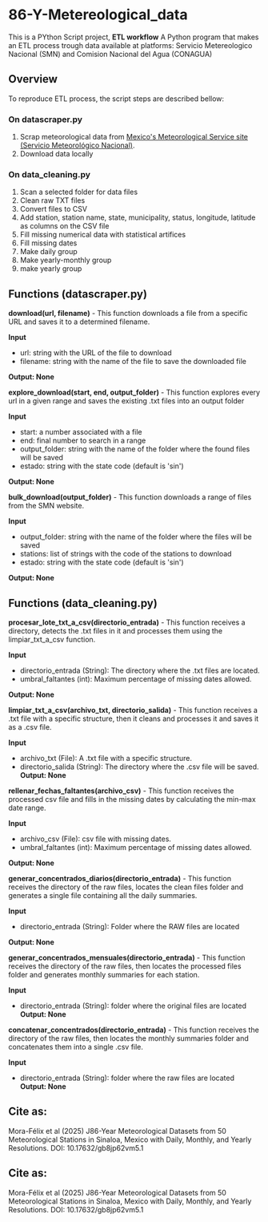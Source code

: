 # 86-Y-Metereological_data
This is a PYthon Script project,  **ETL workflow** 
A Python program that makes an ETL process trough data available at platforms: Servicio Metereologico Nacional (SMN) and Comision Nacional del Agua (CONAGUA)


## Overview
To reproduce ETL process, the script steps are described bellow:
### On datascraper.py
1) Scrap meteorological data from [Mexico's Meteorological Service site (Servicio Meteorológico Nacional)](https://smn.conagua.gob.mx/es/climatologia/informacion-climatologica/informacion-estadistica-climatologica).
2) Download data locally
### On data_cleaning.py
1) Scan a selected folder for data files
2) Clean raw TXT files
3) Convert files to CSV
4) Add station, station name, state, municipality, status, longitude, latitude as columns on the CSV file
5) Fill missing numerical data with statistical artifices
6) Fill missing dates
7) Make daily group
8) Make yearly-monthly group
9) make yearly group

## Functions (datascraper.py)
 **download(url, filename)** - This function downloads a file from a specific URL and saves it to a determined filename.   

**Input**
* url: string with the URL of the file to download
* filename: string with the name of the file to save the downloaded file
   
**Output: None**

**explore_download(start, end, output_folder)** - This function explores every url in a given range and saves the existing .txt files into an output folder
      
**Input**
* start: a number associated with a file
* end: final number to search in a range
* output_folder: string with the name of the folder where the found files will be saved
* estado: string with the state code (default is 'sin')

**Output: None**

**bulk_download(output_folder)** - This function downloads a range of files from the SMN website.
    
**Input**
* output_folder: string with the name of the folder where the files will be saved
* stations: list of strings with the code of the stations to download
* estado: string with the state code (default is 'sin')
        
**Output: None**


## Functions (data_cleaning.py)

**procesar_lote_txt_a_csv(directorio_entrada)** - This function receives a directory, detects the .txt files in it and processes them using the limpiar_txt_a_csv function.

**Input**
* directorio_entrada (String): The directory where the .txt files are located.
* umbral_faltantes (int): Maximum percentage of missing dates allowed.

**Output: None**

**limpiar_txt_a_csv(archivo_txt, directorio_salida)** - This function receives a .txt file with a specific structure, then it cleans and processes it and saves it as a .csv file.

**Input**
* archivo_txt (File): A .txt file with a specific structure.
* directorio_salida (String): The directory where the .csv file will be saved.
**Output: None**

**rellenar_fechas_faltantes(archivo_csv)** - This function receives the processed csv file and fills in the missing dates by calculating the min-max date range.
        
**Input**
* archivo_csv (File): csv file with missing dates.
* umbral_faltantes (int): Maximum percentage of missing dates allowed.
        
**Output: None**

**generar_concentrados_diarios(directorio_entrada)** - This function receives the directory of the raw files, locates the clean files folder and generates a single file containing all the daily summaries.

**Input**
* directorio_entrada (String): Folder where the RAW files are located

**Output: None**

**generar_concentrados_mensuales(directorio_entrada)** - This function receives the directory of the raw files, then locates the processed files folder and generates monthly summaries for each station.

**Input**
* directorio_entrada (String): folder where the original files are located
**Output: None**

**concatenar_concentrados(directorio_entrada)** - This function receives the directory of the raw files, then locates the monthly summaries folder and concatenates them into a single .csv file.

**Input**
* directorio_entrada (String): folder where the raw files are located
**Output: None**

## Cite as:
Mora-Félix et al (2025) J86-Year Meteorological Datasets from 50 Meteorological Stations in Sinaloa, Mexico with Daily, Monthly, and Yearly Resolutions. DOI: 10.17632/gb8jp62vm5.1


## Cite as:
Mora-Félix et al (2025) J86-Year Meteorological Datasets from 50 Meteorological Stations in Sinaloa, Mexico with Daily, Monthly, and Yearly Resolutions. DOI: 10.17632/gb8jp62vm5.1
